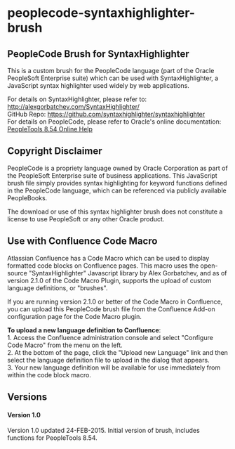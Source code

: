 # peoplecode-syntaxhighlighter-brush
<h2>PeopleCode Brush for SyntaxHighlighter</h2>
<p>
This is a custom brush for the PeopleCode language (part of the Oracle PeopleSoft Enterprise suite) which can be used with SyntaxHighlighter, a JavaScript syntax highlighter used widely by web applications.
</p>
<p>
For details on SyntaxHighlighter, please refer to: <a href='http://alexgorbatchev.com/SyntaxHighlighter/'>http://alexgorbatchev.com/SyntaxHighlighter/</a>
<br/>GitHub Repo:  <a href='https://github.com/syntaxhighlighter/syntaxhighlighter'>https://github.com/syntaxhighlighter/syntaxhighlighter</a>
<br/>For details on PeopleCode, please refer to Oracle's online documentation: <a href='http://docs.oracle.com/cd/E58500_01/pt854pbh1/eng/index.html'>PeopleTools 8.54 Online Help</a>
</p>
<h2>Copyright Disclaimer</h2>
<p>
PeopleCode is a propriety language owned by Oracle Corporation as part of the PeopleSoft Enterprise suite of business applications.  This JavaScript brush file simply provides syntax highlighting for keyword functions defined in the PeopleCode language, which can be referenced via publicly available PeopleBooks.
</p>
<p>
The download or use of this syntax highlighter brush does not constitute a license to use PeopleSoft or any other Oracle product.
</p>
<h2>Use with Confluence Code Macro</h2>
<p>
Atlassian Confluence has a Code Macro which can be used to display formatted code blocks on Confluence pages.  This macro uses the open-source "SyntaxHighlighter" Javascript library by Alex Gorbatchev, and as of version 2.1.0 of the Code Macro Plugin, supports the upload of custom language definitions, or "brushes".
</p>
<p>
If you are running version 2.1.0 or better of the Code Macro in Confluence, you can upload this PeopleCode brush file from the Confluence Add-on configuration page for the Code Macro plugin.
</p>
<p><b>To upload a new language definition to Confluence</b>:
<br/>1. Access the Confluence administration console and select "Configure Code Macro" from the menu on the left.
<br/>2. At the bottom of the page, click the "Upload new Language" link and then select the language definition file to upload in the dialog that appears.
<br/>3. Your new language definition will be available for use immediately from within the code block macro.
</p>
</p>
<h2>Versions</h2>
<h4>Version 1.0</h4>
<p>
Version 1.0 updated 24-FEB-2015.
Initial version of brush, includes functions for PeopleTools 8.54.
</p>
